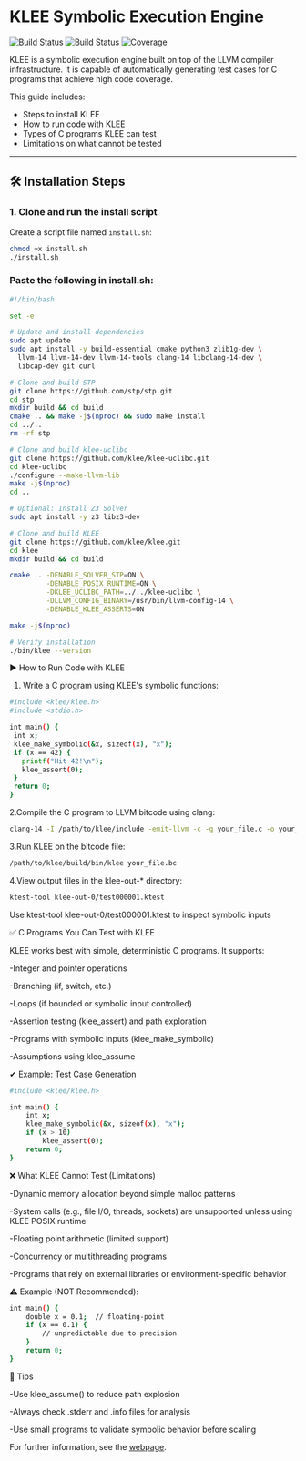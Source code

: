 KLEE Symbolic Execution Engine
==============================

[![Build Status](https://github.com/klee/klee/workflows/CI/badge.svg)](https://github.com/klee/klee/actions?query=workflow%3ACI)
[![Build Status](https://api.cirrus-ci.com/github/klee/klee.svg)](https://cirrus-ci.com/github/klee/klee)
[![Coverage](https://codecov.io/gh/klee/klee/branch/master/graph/badge.svg)](https://codecov.io/gh/klee/klee)

KLEE is a symbolic execution engine built on top of the LLVM compiler infrastructure. It is capable of automatically generating test cases for C programs that achieve high code coverage.

This guide includes:

- Steps to install KLEE
- How to run code with KLEE
- Types of C programs KLEE can test
- Limitations on what cannot be tested

---

## 🛠 Installation Steps

### 1. Clone and run the install script

Create a script file named `install.sh`:

```bash
chmod +x install.sh
./install.sh

```
### Paste the following in install.sh:

```bash
#!/bin/bash

set -e

# Update and install dependencies
sudo apt update
sudo apt install -y build-essential cmake python3 zlib1g-dev \
  llvm-14 llvm-14-dev llvm-14-tools clang-14 libclang-14-dev \
  libcap-dev git curl

# Clone and build STP
git clone https://github.com/stp/stp.git
cd stp
mkdir build && cd build
cmake .. && make -j$(nproc) && sudo make install
cd ../..
rm -rf stp

# Clone and build klee-uclibc
git clone https://github.com/klee/klee-uclibc.git
cd klee-uclibc
./configure --make-llvm-lib
make -j$(nproc)
cd ..

# Optional: Install Z3 Solver
sudo apt install -y z3 libz3-dev

# Clone and build KLEE
git clone https://github.com/klee/klee.git
cd klee
mkdir build && cd build

cmake .. -DENABLE_SOLVER_STP=ON \
         -DENABLE_POSIX_RUNTIME=ON \
         -DKLEE_UCLIBC_PATH=../../klee-uclibc \
         -DLLVM_CONFIG_BINARY=/usr/bin/llvm-config-14 \
         -DENABLE_KLEE_ASSERTS=ON

make -j$(nproc)

# Verify installation
./bin/klee --version
```
▶️ How to Run Code with KLEE

1. Write a C program using KLEE's symbolic functions:
 ```bash
#include <klee/klee.h>
#include <stdio.h>

int main() {
  int x;
  klee_make_symbolic(&x, sizeof(x), "x");
  if (x == 42) {
    printf("Hit 42!\n");
    klee_assert(0);
  }
  return 0;
}
```
2.Compile the C program to LLVM bitcode using clang:
```bash
clang-14 -I /path/to/klee/include -emit-llvm -c -g your_file.c -o your_file.bc
```
3.Run KLEE on the bitcode file:
```bash
/path/to/klee/build/bin/klee your_file.bc
```
4.View output files in the klee-out-* directory:
```bash
ktest-tool klee-out-0/test000001.ktest
```
Use ktest-tool klee-out-0/test000001.ktest to inspect symbolic inputs

✅ C Programs You Can Test with KLEE

KLEE works best with simple, deterministic C programs. It supports:

-Integer and pointer operations

-Branching (if, switch, etc.)

-Loops (if bounded or symbolic input controlled)

-Assertion testing (klee_assert) and path exploration

-Programs with symbolic inputs (klee_make_symbolic)

-Assumptions using klee_assume

✔ Example: Test Case Generation
```bash
#include <klee/klee.h>

int main() {
    int x;
    klee_make_symbolic(&x, sizeof(x), "x");
    if (x > 10)
        klee_assert(0);
    return 0;
}
```
❌ What KLEE Cannot Test (Limitations)

-Dynamic memory allocation beyond simple malloc patterns

-System calls (e.g., file I/O, threads, sockets) are unsupported unless using KLEE POSIX runtime

-Floating point arithmetic (limited support)

-Concurrency or multithreading programs

-Programs that rely on external libraries or environment-specific behavior

⚠️ Example (NOT Recommended):
```bash
int main() {
    double x = 0.1;  // floating-point
    if (x == 0.1) {
        // unpredictable due to precision
    }
    return 0;
}
```


🧠 Tips

-Use klee_assume() to reduce path explosion

-Always check .stderr and .info files for analysis

-Use small programs to validate symbolic behavior before scaling



For further information, see the [webpage](https://klee-se.org/).
